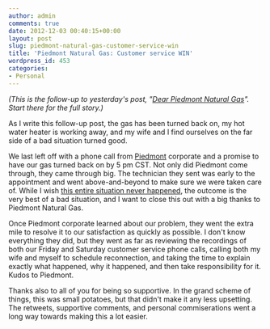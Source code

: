 ```yaml
---
author: admin
comments: true
date: 2012-12-03 00:40:15+00:00
layout: post
slug: piedmont-natural-gas-customer-service-win
title: 'Piedmont Natural Gas: Customer service WIN'
wordpress_id: 453
categories:
- Personal
---
```


_(This is the follow-up to yesterday's post, "[Dear Piedmont Natural Gas](http://www.jeremykendall.net/2012/12/01/dear-piedmont-natural-gas/)". Start there for the full story.)_

As I write this follow-up post, the gas has been turned back on, my hot water heater is working away, and my wife and I find ourselves on the far side of a bad situation turned good.

We last left off with a phone call from [Piedmont](http://www.piedmontng.com/) corporate and a promise to have our gas turned back on by 5 pm CST.  Not only did Piedmont come through, they came through big.  The technician they sent was early to the appointment and went above-and-beyond to make sure we were taken care of.  While I wish [this entire situation never happened](http://www.jeremykendall.net/2012/12/01/dear-piedmont-natural-gas/), the outcome is the very best of a bad situation, and I want to close this out with a big thanks to Piedmont Natural Gas.

Once Piedmont corporate learned about our problem, they went the extra mile to resolve it to our satisfaction as quickly as possible.  I don't know everything they did, but they went as far as reviewing the recordings of both our Friday and Saturday customer service phone calls, calling both my wife and myself to schedule reconnection, and taking the time to explain exactly what happened, why it happened, and then take responsibility for it.  Kudos to Piedmont.

Thanks also to all of you for being so supportive.  In the grand scheme of things, this was small potatoes, but that didn't make it any less upsetting.  The retweets, supportive comments, and personal commiserations went a long way towards making this a lot easier.
